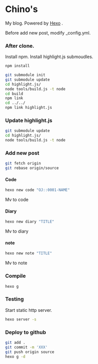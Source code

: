 # Chino's
My blog.
Powered by [Hexo](https://hexo.io/) .

Before add new post, modify _config.yml.


### After clone.

Install npm.
Install highlight.js submoudles.

``` bash
npm install

git submodule init
git submodule update
cd highlight.js/
node tools/build.js -t node
cd build
npm link
cd ../../
npm link highlight.js
```

### Update highlight.js

``` bash
git submodule update
cd highlight.js/
node tools/build.js -t node
```


### Add new post
``` bash
git fetch origin
git rebase origin/source
```

#### Code
``` bash
hexo new code "OJ::0001-NAME"
```
Mv to code

#### Diary
``` bash
hexo new diary "TITLE"
```
Mv to diary

#### note
``` bash
hexo new note "TITLE"
```
Mv to note


### Compile
``` bash
hexo g
```


### Testing
Start static http server.
``` bash
hexo server -s
```


### Deploy to github
``` bash
git add .
git commit -m 'XXX'
git push origin source
hexo g -d
```
